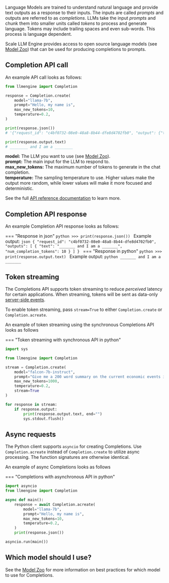 Language Models are trained to understand natural language and provide text outputs as a response 
to their inputs. The inputs are called _prompts_ and outputs are referred to as _completions_. 
LLMs take the input _prompts_ and chunk them into smaller units called _tokens_ to process and 
generate language. Tokens may include trailing spaces and even sub-words. This process is 
language dependent.

Scale LLM Engine provides access to open source language models (see [Model Zoo](../../model_zoo)) 
that can be used for producing completions to prompts.

## Completion API call

An example API call looks as follows:

```python
from llmengine import Completion

response = Completion.create(
    model="llama-7b",
    prompt="Hello, my name is",
    max_new_tokens=10,
    temperature=0.2,
)

print(response.json())
# '{"request_id": "c4bf0732-08e0-48a8-8b44-dfe8d4702fb0", "output": {"text": "________ and I am a ________", "num_completion_tokens": 10}}'

print(response.output.text)
# ________ and I am a ________
```

**model:** The LLM you want to use (see [Model Zoo](../../model_zoo)).  
**prompt:** The main input for the LLM to respond to.  
**max_new_tokens:** The maximum number of tokens to generate in the chat completion.  
**temperature:** The sampling temperature to use. Higher values make the output more random, 
while lower values will make it more focused and deterministic.  

See the full [API reference documentation](../../api/python_client/#llmengine.Completion) to learn more.

## Completion API response

An example Completion API response looks as follows:

=== "Response in json"
    ```python
    >>> print(response.json())
    ```
    Example output:
    ```json
    {
      "request_id": "c4bf0732-08e0-48a8-8b44-dfe8d4702fb0",
      "outputs": [
        {
          "text": "_______ and I am a _______",
          "num_completion_tokens": 10
        }
      ]
    }
    ```
=== "Response in python"
    ```python
    >>> print(response.output.text)
    ```
    Example output:
    ```python
    _______ and I am a _______
    ```

## Token streaming

The Completions API supports token streaming to reduce _perceived_ latency for certain 
applications. When streaming, tokens will be sent as data-only 
[server-side events](https://developer.mozilla.org/en-US/docs/Web/API/Server-sent_events/Using_server-sent_events#event_stream_format).

To enable token streaming, pass `stream=True` to either `Completion.create` or `Completion.acreate`.

An example of token streaming using the synchronous Completions API looks as follows

=== "Token streaming with synchronous API in python"
```python
import sys

from llmengine import Completion

stream = Completion.create(
    model="falcon-7b-instruct",
    prompt="Give me a 200 word summary on the current economic events in the US.",
    max_new_tokens=1000,
    temperature=0.2,
    stream=True
)

for response in stream:
    if response.output:
        print(response.output.text, end="")
        sys.stdout.flush()
```

## Async requests

The Python client supports `asyncio` for creating Completions. Use `Completion.acreate` instead of `Completion.create`
to utilize async processing. The function signatures are otherwise identical.

An example of async Completions looks as follows

=== "Completions with asynchronous API in python"
```python
import asyncio
from llmengine import Completion

async def main():
    response = await Completion.acreate(
        model="llama-7b",
        prompt="Hello, my name is",
        max_new_tokens=10,
        temperature=0.2,
    )
    print(response.json())

asyncio.run(main())
```

## Which model should I use?

See the [Model Zoo](../../model_zoo) for more information on best practices for which model to use for Completions.
